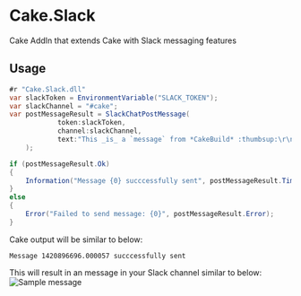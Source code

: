 # Cake.Slack
Cake AddIn that extends Cake with Slack messaging features

## Usage

```csharp
#r "Cake.Slack.dll"
var slackToken = EnvironmentVariable("SLACK_TOKEN");
var slackChannel = "#cake";
var postMessageResult = SlackChatPostMessage(
            token:slackToken,
            channel:slackChannel,
            text:"This _is_ a `message` from *CakeBuild* :thumbsup:\r\n```Here is some code```"
    );

if (postMessageResult.Ok)
{
    Information("Message {0} succcessfully sent", postMessageResult.TimeStamp);
}
else
{
    Error("Failed to send message: {0}", postMessageResult.Error);
}
```
Cake output will be similar to below:
```
Message 1420896696.000057 succcessfully sent
``` 
This will result in an message in your Slack channel similar to below:
![Sample message](https://github.com/WCOMAB/Cake.Slack/raw/master/samplemessage.png)